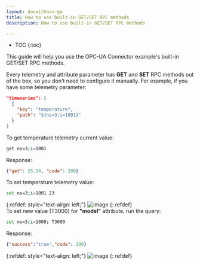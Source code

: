 ```yaml
---
layout: docwithnav-gw
title: How to use built-in GET/SET RPC methods
description: How to use built-in GET/SET RPC methods

---
```


* TOC
{:toc}


This guide will help you use the OPC-UA Connector example's built-in GET/SET RPC methods.


Every telemetry and attribute parameter has **GET** and **SET** RPC methods out of the box, so you don't need to configure
it manually.
For example, if you have some telemetry parameter:
```json
"timeseries": [
  {
    "key": "temperature",
    "path": "${ns=3;i=1001}"
  }
]
```
To get temperature telemetry current value:
```bash
get ns=3;i=1001
```
Response:
```json
{"get": 25.34, "code": 200}
```

To set temperature telemetry value:
```bash
set ns=3;i=1001 23
```

{:refdef: style="text-align: left;"}
![image](https://img.thingsboard.io/gateway/gateway-opc-ua-rpc-1.png)
{: refdef}
<br>
To set new value (T3000) for **"model"** attribute, run the query:
```bash
set ns=3;i=1008; T3000
```

Response:
```json
{"success":"true","code": 200}
```

{:refdef: style="text-align: left;"}
![image](https://img.thingsboard.io/gateway/gateway-opc-ua-rpc-2.png)
{: refdef}
